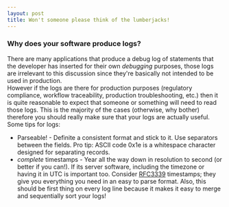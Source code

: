 ```yaml
---
layout: post
title: Won't someone please think of the lumberjacks!
---
```

### Why does your software produce logs?  
There are many applications that produce a debug log of statements that the developer has inserted for their own _debugging_ purposes, those logs are irrelevant to this discussion since they're basically not intended to be used in production.  
However if the logs are there for production purposes (regulatory compliance, workflow traceability, production troubleshooting, etc.) then it is quite reasonable to expect that someone or something will need to read those logs. This is the majority of the cases (otherwise, why bother) therefore you should really make sure that your logs are actually useful.  
Some tips for logs:  
- Parseable! - Definite a consistent format and stick to it. Use separators between the fields. Pro tip: ASCII code 0x1e is a whitespace character designed for separating records.  
- _complete_ timestamps - Year all the way down in resolution to second (or better if you can!). If its server software, including the timezone or having it in UTC is important too. Consider [RFC3339](http://www.ietf.org/rfc/rfc3339.txt) timestamps; they give you everything you need in an easy to parse format. Also, this should be first thing on every log line because it makes it easy to merge and sequentially sort your logs!
